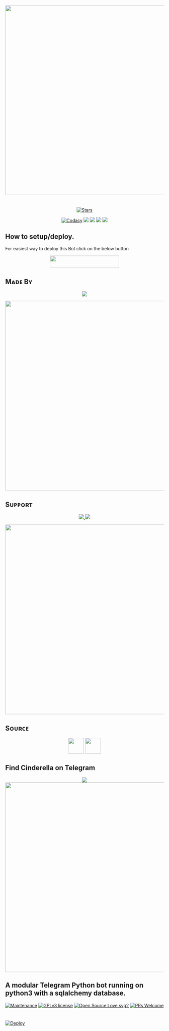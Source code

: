 #

<a href="https://github.com/BotMasterOfficial/Cinderella"><img src="https://img.shields.io/badge/Cinderella-gold?&style=flat-square?&logo=github" width=600px></a></p>

#

<p align="center">
    <a href="https://github.com/BotMasterOfficial/Cinderella/stargazers"><img src="https://img.shields.io/github/stars/BotMasterOfficial/Cinderella?label=Stars&style=flat-square&logo=github&color=F10070" alt="Stars" /></a>
</p>
<p align="center">
    <a href="https://app.codacy.com/manual/BotMasterOfficial/Cinderella/dashboard"> <img src="https://img.shields.io/codacy/grade/4d58f2a402b54aed8a7d95f7add45a81?color=brightgreen&logo=codacy&logoColor=green&style=for-the-badge" alt="Codacy" /></a>
    <a href="https://github.com/BotMasterOfficial/Cinderella"> <img src="https://img.shields.io/github/repo-size/BotMasterOfficial/Cinderella?color=orange&logo=github&logoColor=green&style=for-the-badge" /></a>
    <a href="https://github.com/BotMasterOfficial/Cinderella/commits/mukesh"> <img src="https://img.shields.io/github/last-commit/BotMasterOfficial/Cinderella?color=blue&logo=github&logoColor=green&style=for-the-badge" /></a>
    <a href="https://github.com/BotMasterOfficial/Cinderella/issues"> <img src="https://img.shields.io/github/issues/BotMasterOfficial/Cinderella?color=blueviolet&logo=github&logoColor=green&style=for-the-badge" /></a>
    <a href="https://github.com/BotMasterOfficial/Cinderella/network/members"> <img src="https://img.shields.io/github/forks/BotMasterOfficial/Cinderella?color=red&logo=github&logoColor=green&style=for-the-badge" /></a>  
</p>

##

## How to setup/deploy.
For easiest way to deploy this Bot click on the below button
<p align="center"><a href="https://heroku.com/deploy?template=https://github.com/BotMasterOfficial/Cinderella"> <img src="https://img.shields.io/badge/Deploy%20To%20Heroku-black?style=for-the-badge&logo=heroku" width="220" height="38.45"/></a></p>
 
##

## Mᴀᴅᴇ Bʏ

<p align="center">
    <a href="https://t.me/mkspali"> <img src="https://img.shields.io/badge/Bestest-Master-ff69b4" /> </a>
</p>
<a href="https://t.me/mkspali"><img src="https://img.shields.io/badge/Telegram-Mukesh%20Solanki-gold?&style=flat-square?&logo=telegram" width=600px></a></p>


##

## Sᴜᴘᴘᴏʀᴛ

<p align="center">
    <a href="https://t.me/BotMasterOfficial"> <img src="https://img.shields.io/badge/Join-Our-green" /> <img src="https://img.shields.io/badge/Support-Group-critical" /> </a>
</p>
<a href="https://t.me/BotMasterOfficial"><img src="https://img.shields.io/badge/Telegram-Bot%20Master%20Official%20-gold?&style=flat-square?&logo=telegram" width=600px></a></p>


##

## Sᴏᴜʀᴄᴇ

<p align="center">
    <img src="https://img.shields.io/badge/Python-black" width=50px/>  <img src="https://img.shields.io/badge/Telethn-black" width=50px/>
</p>

##

## Find Cinderella on Telegram
<p align="center">
    <a href="https://t.me/CinderellaProBot"> <img src="https://img.shields.io/badge/Best-Bot-ff69b4" /> </a>
    <a href="https://t.me/CinderellaProBot"><img src="https://img.shields.io/badge/Telegram-Cinderella-gold?&style=flat-square?&logo=telegram" width=600px></a></p>
</p>

##

## A modular Telegram Python bot running on python3 with a sqlalchemy database.

[![Maintenance](https://img.shields.io/badge/Maintained%3F-yes-green.svg)](https://GitHub.com/BotMasterOfficial/Cinderella.js/graphs/commit-activity) [![GPLv3 license](https://img.shields.io/badge/License-GPLv3-blue.svg)](https://perso.crans.org/besson/LICENSE.html) [![Open Source Love svg2](https://badges.frapsoft.com/os/v2/open-source.svg?v=103)](https://github.com/ellerbrock/open-source-badges/) 
[![PRs Welcome](https://img.shields.io/badge/PRs-welcome-brightgreen.svg?style=flat-square)](https://makeapullrequest.com)

#

[![Deploy](https://telegra.ph/file/e75b8ff32e728d5780ee6.png)](https://heroku.com/deploy?template=https://github.com/BotMasterOfficial/Cinderella.git)

#
